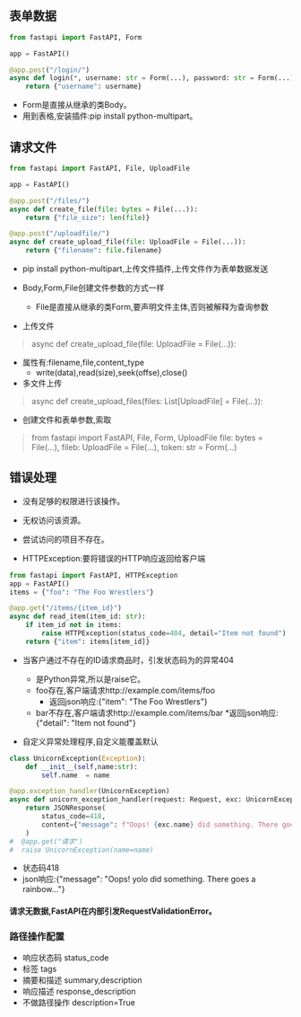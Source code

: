 ## 表单数据
```python
from fastapi import FastAPI, Form

app = FastAPI()

@app.post("/login/")
async def login(*, username: str = Form(...), password: str = Form(...)):
    return {"username": username}
```
* Form是直接从继承的类Body。
* 用到表格,安装插件:pip install python-multipart。  

## 请求文件

```python
from fastapi import FastAPI, File, UploadFile

app = FastAPI()

@app.post("/files/")
async def create_file(file: bytes = File(...)):
    return {"file_size": len(file)}

@app.post("/uploadfile/")
async def create_upload_file(file: UploadFile = File(...)):
    return {"filename": file.filename}
```
* pip install python-multipart,上传文件插件,上传文件作为表单数据发送
* Body,Form,File创建文件参数的方式一样
    * File是直接从继承的类Form,要声明文件主体,否则被解释为查询参数

* 上传文件
>async def create_upload_file(file: UploadFile = File(...)):
* 属性有:filename,file,content_type
    * write(data),read(size),seek(offse),close()
* 多文件上传
>async def create_upload_files(files: List[UploadFile] = File(...)):

* 创建文件和表单参数,索取
>from fastapi import FastAPI, File, Form, UploadFile
>file: bytes = File(...), fileb: UploadFile = File(...), token: str = Form(...)

## 错误处理
* 没有足够的权限进行该操作。
* 无权访问该资源。
* 尝试访问的项目不存在。

* HTTPException:要将错误的HTTP响应返回给客户端
```python
from fastapi import FastAPI, HTTPException
app = FastAPI()
items = {"foo": "The Foo Wrestlers"}

@app.get("/items/{item_id}")
async def read_item(item_id: str):
    if item_id not in items:
        raise HTTPException(status_code=404, detail="Item not found")
    return {"item": items[item_id]}
```
* 当客户通过不存在的ID请求商品时，引发状态码为的异常404
    * 是Python异常,所以是raise它。
    * foo存在,客户端请求http://example.com/items/foo
        * 返回json响应:{"item": "The Foo Wrestlers"}
    * bar不存在,客户端请求http://example.com/items/bar
        *返回json响应:{"detail": "Item not found"}

* 自定义异常处理程序,自定义能覆盖默认
```python
class UnicornException(Exception):
    def __init__(self,name:str):
        self.name  = name

@app.exception_handler(UnicornException)
async def unicorn_exception_handler(request: Request, exc: UnicornException):
    return JSONResponse(
        status_code=418,
        content={"message": f"Oops! {exc.name} did something. There goes a rainbow..."},
    )
#  @app.get("请求")
#  raise UnicornException(name=name)
```
* 状态码418
* json响应:{"message": "Oops! yolo did something. There goes a rainbow..."}

#### 请求无数据,FastAPI在内部引发RequestValidationError。

### 路径操作配置
* 响应状态码 status_code
* 标签 tags
* 摘要和描述 summary,description
* 响应描述 response_description
* 不做路径操作 description=True